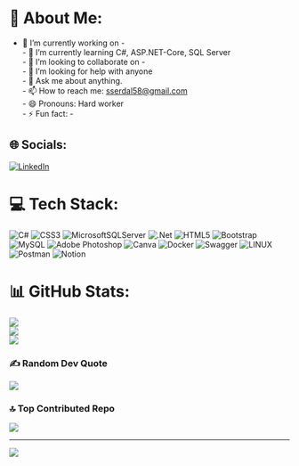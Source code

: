 # 💫 About Me:
- 🔭 I’m currently working on -<br>- 🌱 I’m currently learning C#, ASP.NET-Core, SQL Server <br>- 👯 I’m looking to collaborate on -<br>- 🤔 I’m looking for help with anyone<br>- 💬 Ask me about anything.<br>- 📫 How to reach me: sserdal58@gmail.com<br>- 😄 Pronouns: Hard worker<br>- ⚡ Fun fact: -


## 🌐 Socials:
[![LinkedIn](https://img.shields.io/badge/LinkedIn-%230077B5.svg?logo=linkedin&logoColor=white)](https://linkedin.com/in/https://www.linkedin.com/in/serdal-y%C4%B1ld%C4%B1r%C4%B1m-6075721b1/) 

# 💻 Tech Stack:
![C#](https://img.shields.io/badge/c%23-%23239120.svg?style=for-the-badge&logo=c-sharp&logoColor=white) ![CSS3](https://img.shields.io/badge/css3-%231572B6.svg?style=for-the-badge&logo=css3&logoColor=white) ![MicrosoftSQLServer](https://img.shields.io/badge/Microsoft%20SQL%20Sever-CC2927?style=for-the-badge&logo=microsoft%20sql%20server&logoColor=white) ![.Net](https://img.shields.io/badge/.NET-5C2D91?style=for-the-badge&logo=.net&logoColor=white) ![HTML5](https://img.shields.io/badge/html5-%23E34F26.svg?style=for-the-badge&logo=html5&logoColor=white) ![Bootstrap](https://img.shields.io/badge/bootstrap-%23563D7C.svg?style=for-the-badge&logo=bootstrap&logoColor=white) ![MySQL](https://img.shields.io/badge/mysql-%2300f.svg?style=for-the-badge&logo=mysql&logoColor=white) ![Adobe Photoshop](https://img.shields.io/badge/adobephotoshop-%2331A8FF.svg?style=for-the-badge&logo=adobephotoshop&logoColor=white) ![Canva](https://img.shields.io/badge/Canva-%2300C4CC.svg?style=for-the-badge&logo=Canva&logoColor=white) ![Docker](https://img.shields.io/badge/docker-%230db7ed.svg?style=for-the-badge&logo=docker&logoColor=white) ![Swagger](https://img.shields.io/badge/-Swagger-%23Clojure?style=for-the-badge&logo=swagger&logoColor=white) ![LINUX](https://img.shields.io/badge/Linux-FCC624?style=for-the-badge&logo=linux&logoColor=black) ![Postman](https://img.shields.io/badge/Postman-FF6C37?style=for-the-badge&logo=postman&logoColor=white) ![Notion](https://img.shields.io/badge/Notion-%23000000.svg?style=for-the-badge&logo=notion&logoColor=white)
# 📊 GitHub Stats:
![](https://github-readme-stats.vercel.app/api?username=officialserdal&theme=vue-dark&hide_border=false&include_all_commits=false&count_private=false)<br/>
![](https://github-readme-streak-stats.herokuapp.com/?user=officialserdal&theme=vue-dark&hide_border=false)<br/>
![](https://github-readme-stats.vercel.app/api/top-langs/?username=officialserdal&theme=vue-dark&hide_border=false&include_all_commits=false&count_private=false&layout=compact)

### ✍️ Random Dev Quote
![](https://quotes-github-readme.vercel.app/api?type=horizontal&theme=dark)

### 🔝 Top Contributed Repo
![](https://github-contributor-stats.vercel.app/api?username=officialserdal&limit=5&theme=dark&combine_all_yearly_contributions=true)

---
[![](https://visitcount.itsvg.in/api?id=officialserdal&icon=5&color=1)](https://visitcount.itsvg.in)

<!-- Proudly created with GPRM ( https://gprm.itsvg.in ) -->
